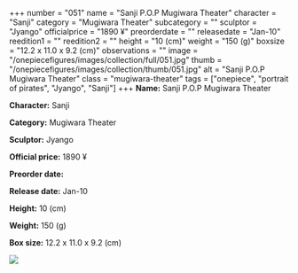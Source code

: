 +++
number = "051"
name = "Sanji P.O.P Mugiwara Theater"
character = "Sanji"
category = "Mugiwara Theater"
subcategory = ""
sculptor = "Jyango"
officialprice = "1890 ¥"
preorderdate = ""
releasedate = "Jan-10"
reedition1 = ""
reedition2 = ""
height = "10 (cm)"
weight = "150 (g)"
boxsize = "12.2 x 11.0 x 9.2 (cm)"
observations = ""
image = "/onepiecefigures/images/collection/full/051.jpg"
thumb = "/onepiecefigures/images/collection/thumb/051.jpg"
alt = "Sanji P.O.P Mugiwara Theater"
class = "mugiwara-theater"
tags = ["onepiece", "portrait of pirates", "Jyango", "Sanji"]
+++
**Name:** Sanji P.O.P Mugiwara Theater

**Character:** Sanji

**Category:** Mugiwara Theater 

**Sculptor:** Jyango

**Official price:** 1890 ¥

**Preorder date:** 

**Release date:** Jan-10

**Height:** 10 (cm)

**Weight:** 150 (g)

**Box size:** 12.2 x 11.0 x 9.2 (cm)

<img src="/onepiecefigures/images/collection/thumb/051.jpg">